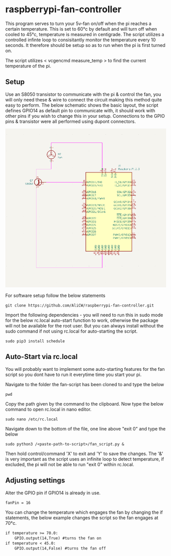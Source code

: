 # raspberrypi-fan-controller

This program serves to turn your 5v-fan on/off when the pi reaches a certain temperature. This is set to 60°c by default and will turn off when cooled to 45°c, temperature is measured in centigrade. The script utilizes a controlled infinte loop to consisitantly monitor the temperature every 10 seconds. It therefore should be setup so as to run when the pi is first turned on.

The script utilizes < vcgencmd measure_temp > to find the current temperature of the pi.

## Setup

Use an S8050 transistor to communicate with the pi & control the fan, you will only need these & wire to connect the circuit making this method quite easy to perform.  The below schematic shows the basic layout, the script defines GPIO14 as default pin to communicate with, it should work with other pins if you wish to change this in your setup. Connections to the GPIO pins & transistor were all performed using dupont connectors.

![schematic](wiring_schematic.png)


For software setup follow the below statements

    git clone https://github.com/AliCW/raspberrypi-fan-controller.git

Import the following dependencies - you will need to run this in sudo mode for the below rc.local auto-start function to work, otherwise the package will not be available for the root user. But you can always install without the sudo command if not using rc.local for auto-starting the script.

    sudo pip3 install schedule


## Auto-Start via rc.local

You will probably want to implement some auto-starting features for the fan script so you dont have to run it everytime time you start your pi. 

Navigate to the folder the fan-script has been cloned to and type the below

    pwd

Copy the path given by the command to the clipboard. Now type the below command to open rc.local in nano editor.

    sudo nano /etc/rc.local

Navigate down to the bottom of the file, one line above "exit 0" and type the below

    sudo python3 /<paste-path-to-script>/fan_script.py &

Then hold control/command 'X' to exit and 'Y' to save the changes. The '&' is very important as the script uses an infinite loop to detect temperature, if excluded, the pi will not be able to run "exit 0" within rc.local.

## Adjusting settings


Alter the GPIO pin if GPIO14 is already in use.

    fanPin = 16

You can change the temperature which engages the fan by changing the if statements, the below example changes the script so the fan engages at 70°c.


    if temperature >= 70.0: 
        GPIO.output(14,True) #turns the fan on
    if temperature < 45.0: 
        GPIO.output(14,False) #turns the fan off
